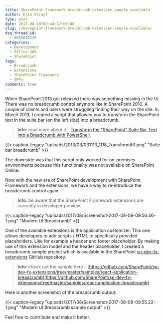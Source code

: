 ```yaml
---
title: SharePoint Framework breadcrumb extension sample available
author: Elio Struyf
type: post
date: 2017-08-10T08:44:17+00:00
slug: /sharepoint-framework-breadcrumb-extension-sample-available/
dsq_thread_id:
  - 6055010225
categories:
  - Development
  - Office 365
  - SharePoint
tags:
  - Breadcrumb
  - Extensions
  - SharePoint Framework
  - SPFx
comments: true
---
```


When SharePoint 2013 got released there was something missing in the UI. There was no breadcrumb control anymore like in SharePoint 2010. A couple of clients and users were struggling finding their way on the site. In March 2013, I created a script that allowed you to transform the SharePoint text in the suite bar (on the left side) into a breadcrumb.

> **Info**: read more about it - [Transform the "SharePoint" Suite Bar Text into a Breadcrumb with PowerShell](https://www.eliostruyf.com/transform-the-sharepoint-suite-bar-text-into-a-breadcrumb-via-powershell/).

{{< caption-legacy "uploads/2013/03/031113_1118_Transformth1.png" "Suite bar breadcrumb" >}}

The downside was that this script only worked for on-premises environments because this functionality was not available on SharePoint Online.


Now with the new era of SharePoint development with SharePoint Framework and the extensions, we have a way to re-introduce the breadcrumb control again.


> **Info**: be aware that the SharePoint Framework extensions are currently in developer preview.

{{< caption-legacy "uploads/2017/08/Screenshot-2017-08-09-09.56.46-1.png" "Modern UI Breadcrumb" >}}

One of the available extensions is the application customizer. This one allows developers to add scripts / HTML to specifically provided placeholders. Like for example a header and footer placeholder. By making use of this extension model and the header placeholder, I created a breadcrumb sample project which is available in the SharePoint [sp-dev-fx-extensions](https://github.com/sharepoint/sp-dev-fx-extensions) GitHub repository.


> **Info**: check out the sample here - [https://github.com/SharePoint/sp-dev-fx-extensions/tree/master/samples/react-application-breadcrumb](https://github.com/SharePoint/sp-dev-fx-extensions/tree/master/samples/react-application-breadcrumb)

Here is another screenshot of the breadcrumb output:

{{< caption-legacy "uploads/2017/08/Screenshot-2017-08-09-09.55.22-1.png" "Modern UI Breadcrumb sample output" >}}

Feel free to contribute and make it better.